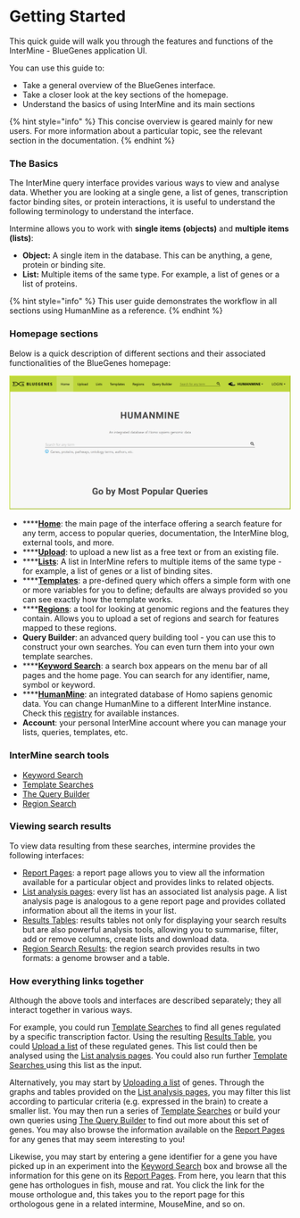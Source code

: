 # Getting Started

This quick guide will walk you through the features and functions of the InterMine - BlueGenes application UI. 

You can use this guide to:

* Take a general overview of the BlueGenes interface.
* Take a closer look at the key sections of the homepage.
* Understand the basics of using InterMine and its main sections 

{% hint style="info" %}
This concise overview is geared mainly for new users. For more information about a particular topic, see the relevant section in the documentation. 
{% endhint %}

### The Basics

The InterMine query interface provides various ways to view and analyse data. Whether you are looking at a single gene, a list of genes, transcription factor binding sites, or protein interactions, it is useful to understand the following terminology to understand the interface. 

Intermine allows you to work with **single items \(objects\)** and **multiple items \(lists\)**:

* **Object:** A single item in the database. This can be anything, a gene, protein or binding site.
* **List:** Multiple items of the same type. For example, a list of genes or a list of proteins.

{% hint style="info" %}
This user guide demonstrates the workflow in all sections using HumanMine as a reference.
{% endhint %}

### Homepage sections

Below is a quick description of different sections and their associated functionalities of the BlueGenes homepage: 

![The BlueGenes UI Homepage](../../.gitbook/assets/homepage%20%281%29.png)

* \*\*\*\*[**Home**](http://bluegenes.apps.intermine.org/humanmine): the main page of the interface offering a search feature for any term, access to popular queries, documentation, the InterMine blog, external tools, and more.  
* \*\*\*\*[**Upload**](lists/upload-a-list.md): to upload a new list as a free text or from an existing file. 
* \*\*\*\*[**Lists**](lists/): A list in InterMine refers to multiple items of the same type - for example, a list of genes or a list of binding sites. 
* \*\*\*\*[**Templates**](template-search.md): a pre-defined query which offers a simple form with one or more variables for you to define; defaults are always provided so you can see exactly how the template works.
* \*\*\*\*[**Regions**](region-search.md): a tool for looking at genomic regions and the features they contain. Allows you to upload a set of regions and search for features mapped to these regions.
* **Query Builder**: an advanced query building tool - you can use this to construct your own searches. You can even turn them into your own template searches.
* \*\*\*\*[**Keyword Search**](keyword-search.md): a search box appears on the menu bar of all pages and the home page. You can search for any identifier, name, symbol or keyword.
* \*\*\*\*[**HumanMine**](http://bluegenes.apps.intermine.org/humanmine): an integrated database of Homo sapiens genomic data. You can change HumanMine to a different InterMine instance. Check this [registry](http://registry.intermine.org/) for available instances.   
* **Account**: your personal InterMine account where you can manage your lists, queries, templates, etc.  

### InterMine search tools

* [Keyword Search](keyword-search.md)
* [Template Searches](template-search.md)
* [The Query Builder](https://flymine.readthedocs.io/en/latest/query-builder/Documentationquerybuilder.html#querybuilder)
* [Region Search](https://flymine.readthedocs.io/en/latest/region-search/Documentationregionsearch.html#regionsearch)

### Viewing search results

To view data resulting from these searches, intermine provides the following interfaces:

* [Report Pages](https://flymine.readthedocs.io/en/latest/report-pages/Documentationreportpages.html#reportpages): a report page allows you to view all the information available for a particular object and provides links to related objects. 
* [List analysis pages](lists/list-analysis-pages.md): every list has an associated list analysis page. A list analysis page is analogous to a gene report page and provides collated information about all the items in your list.
* [Results Tables](https://flymine.readthedocs.io/en/latest/results-tables/Documentationresultstables.html#resultstables): results tables not only for displaying your search results but are also powerful analysis tools, allowing you to summarise, filter, add or remove columns, create lists and download data.
* [Region Search Results](https://flymine.readthedocs.io/en/latest/region-search/Documentationregionsearch.html#regionsearchresults): the region search provides results in two formats: a genome browser and a table. 

### How everything links together

Although the above tools and interfaces are described separately; they all interact together in various ways. 

For example, you could run [Template Searches](template-search.md) to find all genes regulated by a specific transcription factor. Using the resulting [Results Table](https://flymine.readthedocs.io/en/latest/results-tables/Documentationresultstables.html), you could [Upload a list](lists/upload-a-list.md) of these regulated genes. This list could then be analysed using the [List analysis pages](https://flymine.readthedocs.io/en/latest/lists/analysis/Documentationlistanalysispages.html#listanalysispage). You could also run further [Template Searches ](template-search.md)using this list as the input.

Alternatively, you may start by [Uploading a list](lists/upload-a-list.md) of genes. Through the graphs and tables provided on the [List analysis pages](https://flymine.readthedocs.io/en/latest/lists/analysis/Documentationlistanalysispages.html#listanalysispage), you may filter this list according to particular criteria \(e.g. expressed in the brain\) to create a smaller list. You may then run a series of [Template Searches](template-search.md) or build your own queries using [The Query Builder](https://flymine.readthedocs.io/en/latest/query-builder/Documentationquerybuilder.html#querybuilder) to find out more about this set of genes. You may also browse the information available on the [Report Pages](https://flymine.readthedocs.io/en/latest/report-pages/Documentationreportpages.html#reportpages) for any genes that may seem interesting to you! 

Likewise, you may start by entering a gene identifier for a gene you have picked up in an experiment into the [Keyword Search](keyword-search.md) box and browse all the information for this gene on its [Report Pages](https://flymine.readthedocs.io/en/latest/report-pages/Documentationreportpages.html#reportpages). From here, you learn that this gene has orthologues in fish, mouse and rat. You click the link for the mouse orthologue and, this takes you to the report page for this orthologous gene in a related intermine, MouseMine, and so on.

